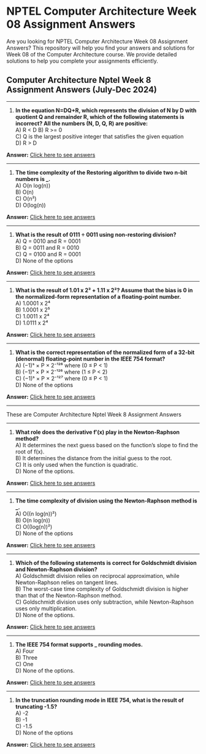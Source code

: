 # NPTEL Computer Architecture Week 08 Assignment Answers

Are you looking for NPTEL Computer Architecture Week 08 Assignment Answers? This repository will help you find your answers and solutions for Week 08 of the Computer Architecture course. We provide detailed solutions to help you complete your assignments efficiently.


## **Computer Architecture Nptel Week 8 Assignment Answers (July-Dec 2024)**

* * *

1. **In the equation N=DQ+R, which represents the division of N by D with quotient Q and remainder R, which of the following statements is incorrect? All the numbers (N, D, Q, R) are positive:**  
A) R &lt; D B) R &gt;= 0  
C) Q is the largest positive integer that satisfies the given equation  
D) R &gt; D

 **Answer:** [Click here to see answers](https://progiez.com/computer-architecture-nptel-week-8-assignment-answers)

* * *

1. **The time complexity of the Restoring algorithm to divide two n-bit numbers is \_.**  
A) O(n log(n))  
B) O(n)  
C) O(n²)  
D) O(log(n))

 **Answer:** [Click here to see answers](https://progiez.com/computer-architecture-nptel-week-8-assignment-answers)

* * *

1. **What is the result of 0111 ÷ 0011 using non-restoring division?**  
A) Q = 0010 and R = 0001  
B) Q = 0011 and R = 0010  
C) Q = 0100 and R = 0001  
D) None of the options

 **Answer:** [Click here to see answers](https://progiez.com/computer-architecture-nptel-week-8-assignment-answers)

* * *

1. **What is the result of 1.01 x 2³ + 1.11 x 2²? Assume that the bias is 0 in the normalized-form representation of a floating-point number.**  
A) 1.0001 x 2⁴  
B) 1.0001 x 2⁵  
C) 1.0011 x 2⁴  
D) 1.0111 x 2⁴

 **Answer:** [Click here to see answers](https://progiez.com/computer-architecture-nptel-week-8-assignment-answers)

* * *

1. **What is the correct representation of the normalized form of a 32-bit (denormal) floating-point number in the IEEE 754 format?**  
A) (−1)ˢ × P × 2⁻¹²⁶ where (0 ≤ P &lt; 1)  
B) (−1)ˢ × P × 2⁻¹²⁶ where (1 ≤ P &lt; 2)  
C) (−1)ˢ × P × 2⁻¹²⁷ where (0 ≤ P &lt; 1)  
D) None of the options

 **Answer:** [Click here to see answers](https://progiez.com/computer-architecture-nptel-week-8-assignment-answers)

* * *

These are Computer Architecture Nptel Week 8 Assignment Answers

* * *

1. **What role does the derivative f′(x) play in the Newton-Raphson method?**  
A) It determines the next guess based on the function’s slope to find the root of f(x).  
B) It determines the distance from the initial guess to the root.  
C) It is only used when the function is quadratic.  
D) None of the options.

 **Answer:** [Click here to see answers](https://progiez.com/computer-architecture-nptel-week-8-assignment-answers)

* * *

1. **The time complexity of division using the Newton-Raphson method is \_.**  
A) O((n log(n))²)  
B) O(n log(n))  
C) O((log(n))²)  
D) None of the options

 **Answer:** [Click here to see answers](https://progiez.com/computer-architecture-nptel-week-8-assignment-answers)

* * *

1. **Which of the following statements is correct for Goldschmidt division and Newton-Raphson division?**  
A) Goldschmidt division relies on reciprocal approximation, while Newton-Raphson relies on tangent lines.  
B) The worst-case time complexity of Goldschmidt division is higher than that of the Newton-Raphson method.  
C) Goldschmidt division uses only subtraction, while Newton-Raphson uses only multiplication.  
D) None of the options.

 **Answer:** [Click here to see answers](https://progiez.com/computer-architecture-nptel-week-8-assignment-answers)


* * *

1. **The IEEE 754 format supports \_ rounding modes.**  
A) Four  
B) Three  
C) One  
D) None of the options.

 **Answer:** [Click here to see answers](https://progiez.com/computer-architecture-nptel-week-8-assignment-answers)

* * *

1. **In the truncation rounding mode in IEEE 754, what is the result of truncating -1.5?**  
A) -2  
B) -1  
C) -1.5  
D) None of the options

 **Answer:** [Click here to see answers](https://progiez.com/computer-architecture-nptel-week-8-assignment-answers)

